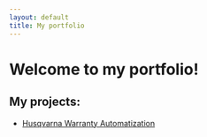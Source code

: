 ```yaml
---
layout: default
title: My portfolio
---
```


# Welcome to my portfolio!

## My projects:
- [Husqvarna Warranty Automatization](husqvarna-warranty/)
